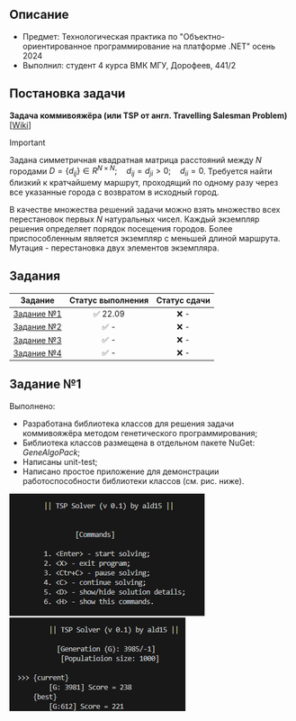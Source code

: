 ## Описание
- Предмет: Технологическая практика по "Объектно-ориентированное программирование на платформе .NET" осень 2024
- Выполнил: студент 4 курса ВМК МГУ, Дорофеев, 441/2

## Постановка задачи
**Задача коммивояжёра (или TSP от англ. Travelling Salesman Problem)** [[Wiki](https://ru.wikipedia.org/wiki/Задача_коммивояжёра)]
> 

> [!IMPORTANT]
> Задана симметричная квадратная матрица расстояний между $N$ городами $D=\{d_{ij}\}\in R^{N \times N}; \quad d_{ij}=d_{ji}>0; \quad d_{ii}=0$. Требуется найти близкий к кратчайшему маршрут, проходящий по одному разу через все указанные города с возвратом в исходный город. 
>
> В качестве множества решений задачи можно взять множество всех перестановок первых $N$ натуральных чисел. Каждый экземпляр решения определяет порядок посещения городов. Более приспособленным является экземпляр с меньшей длиной маршрута. Мутация - перестановка двух элементов экземпляра.

## Задания
|Задание|Статус выполнения|Статус сдачи|
|:-----:|:---------------:|:----------:|
|[Задание №1](https://github.com/sergey-berezin/dotnet4/blob/master/courses/autumn2024/Task1.md)|✅ 22.09|❌ -
|[Задание №2](https://github.com/sergey-berezin/dotnet4/blob/master/courses/autumn2024/Task2.md)|✅ -|❌ -
|[Задание №3](https://github.com/sergey-berezin/dotnet4/blob/master/courses/autumn2024/Task3.md)|✅ -|❌ -
|[Задание №4](https://github.com/sergey-berezin/dotnet4/blob/master/courses/autumn2024/Task4.md)|✅ -|❌ -

## Задание №1
Выполнено:
- Разработана библиотека классов для решения задачи коммивояжёра методом генетического программирования;
- Библиотека классов размещена в отдельном пакете NuGet: *GeneAlgoPack*;
- Написаны unit-test;
- Написано простое приложение для демонстрации работоспособности библиотеки классов (см. рис. ниже).

![img-1](media\img-1.png)
![img-1](media\img-2.png)
